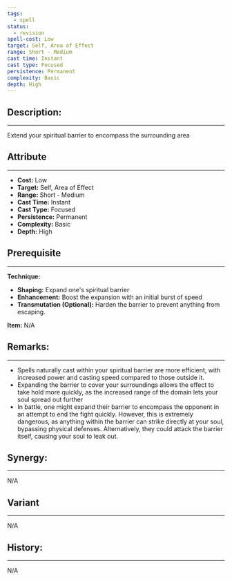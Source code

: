 ```yaml
---
tags:
  - spell
status:
  - revision
spell-cost: Low
target: Self, Area of Effect
range: Short - Medium
cast time: Instant
cast type: Focused
persistence: Permanent
complexity: Basic
depth: High
---
```

## Description:  
---  
Extend your spiritual barrier to encompass the surrounding area  
  
## Attribute  
___  
- __Cost:__ Low  
- __Target:__ Self, Area of Effect  
- __Range:__ Short - Medium  
- __Cast Time:__ Instant  
- __Cast Type:__ Focused  
- __Persistence:__ Permanent  
- __Complexity:__ Basic  
- __Depth:__ High  
  
## Prerequisite  
___  
  
__Technique:__  
  
- __Shaping:__ Expand one's spiritual barrier  
- __Enhancement:__ Boost the expansion with an initial burst of speed  
- __Transmutation (Optional):__ Harden the barrier to prevent anything from escaping.  
  
__Item:__ N/A  
  
## Remarks:  
___  
- Spells naturally cast within your spiritual barrier are more efficient, with increased power and casting speed compared to those outside it.  
- Expanding the barrier to cover your surroundings allows the effect to take hold more quickly, as the increased range of the domain lets your soul spread out further  
- In battle, one might expand their barrier to encompass the opponent in an attempt to end the fight quickly. However, this is extremely dangerous, as anything within the barrier can strike directly at your soul, bypassing physical defenses. Alternatively, they could attack the barrier itself, causing your soul to leak out.  
  
## Synergy:  
___  
N/A  
  
## Variant  
___  
N/A  
  
## History:  
___  
N/A